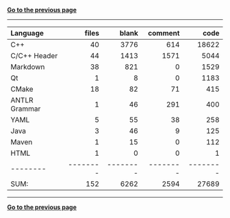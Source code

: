 [**Go to the previous page**](../../README.md)

----

Language|files|blank|comment|code
:-------|-------:|-------:|-------:|-------:
C++|40|3776|614|18622
C/C++ Header|44|1413|1571|5044
Markdown|38|821|0|1529
Qt|1|8|0|1183
CMake|18|82|71|415
ANTLR Grammar|1|46|291|400
YAML|5|55|38|258
Java|3|46|9|125
Maven|1|15|0|112
HTML|1|0|0|1
--------|--------|--------|--------|--------
SUM:|152|6262|2594|27689

----


[**Go to the previous page**](../../README.md)
